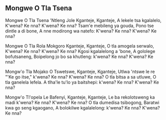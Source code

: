 ## Mongwe O Tla Tsena

Mongwe O Tla Tsena 'Ntleng Jole Kganteje, Kganteje,
A lekele tsa kgalalelo, K'wena? Ke nna? K'wena? Ke nna?
Tsam'e mebileng ya gouda, Pono tse dintle a di bone,
A nne modirong wa natefo: K'wena? Ke nna? K'wena? Ke
nna?

Mongwe O Tla Rola Mokgoro Kganteje, Kganteje,
O tla amogela serwalo, K'wena? Ke nna? K'wena? Ke nna?
Kgosi kgalalelong a 'bone, A gololege bofutsaneng,
Boipelong jo bo sa khutleng: k'wena? Ke nna? K'wena?
Ke nna?

Mongw'o Tla Mojako O Tswetswe, Kganteje, Kganteje,
Utlwa 'ntswe le re "'Ke go itse," k'wena? Ke nna? K'wena?
Ke nna?
O tla bitsa a sa utluwe, O tla ganelela lefela.
A tlha'le tu'lo ya baitshepi: k'wena? Ke nna? K'wena? Ke
nna?

Mongw'o Tl'opela Le Bafenyi, Kganteje, Kganteje,
Le ba rekolotsweng ka madi k'wena? Ke nna? K'wena?
Ke nna?
O tla dumedisa tsibogong, Baratwi kwa go seng kgaogano,
A bolokilwe kgalalelong: k'wena? Ke nna? K'wena? Ke
nna?

